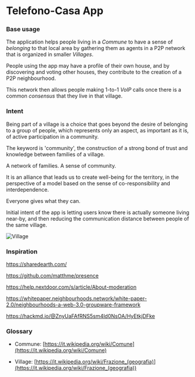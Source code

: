 
# Telefono-Casa App

### Base usage

The application helps people living in a *Commune* to have a sense of *belonging* to that local area by gathering them as agents in a P2P network that is organized in smaller *Villages*.

People using the app may have a profile of their own house, and by discovering and voting other houses, they contribute to the creation of a P2P neighbourhood.

This network then allows people making 1-to-1 *VoIP* calls once there is a common *consensus* that they live in that village.

### Intent

Being part of a village is a choice that goes beyond the desire of belonging to a group of people, which represents only an aspect, as important as it is, of active participation in a community.

The keyword is 'community', the construction of a strong bond of trust and knowledge between families of a village.

A network of families. A sense of community.

It is an alliance that leads us to create well-being for the territory, in the perspective of a model based on the sense of co-responsibility and interdependence.

Everyone gives what they can.

Initial intent of the app is letting users know there is actually someone living near-by, and then reducing the communication distance between people of the same village.

![Village](https://upload.wikimedia.org/wikipedia/commons/1/14/Tassignano-picture.jpg)

### Inspiration

https://sharedearth.com/

https://github.com/matthme/presence

https://help.nextdoor.com/s/article/About-moderation

https://whitepaper.neighbourhoods.network/white-paper-2.0/neighbourhoods-a-web-3.0-groupware-framework

https://hackmd.io/@ZnyUaFAfRNS5sm4ld0NsOA/HyEtkjDFke

### Glossary

 - Commune: [https://it.wikipedia.org/wiki/Comune](https://it.wikipedia.org/wiki/Comune)
 
 - Village: [https://it.wikipedia.org/wiki/Frazione_(geografia)](https://it.wikipedia.org/wiki/Frazione_(geografia))
